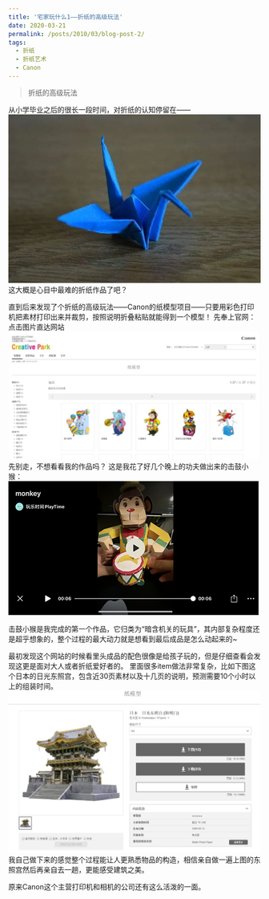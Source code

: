 ```yaml
---
title: '宅家玩什么1——折纸的高级玩法'
date: 2020-03-21
permalink: /posts/2010/03/blog-post-2/
tags:
  - 折纸
  - 折纸艺术
  - Canon
---
```

>折纸的高级玩法

从小学毕业之后的很长一段时间，对折纸的认知停留在——
![Watch the Pic](/images/20200321/640.jpeg)
这大概是心目中最难的折纸作品了吧？

直到后来发现了个折纸的高级玩法——Canon的纸模型项目——只要用彩色打印机把素材打印出来并裁剪，按照说明折叠粘贴就能得到一个模型！
先奉上官网：
点击图片直达网站
[![Watch the Pic](/images/20200321/640-2.jpeg)](https://creativepark.canon/sc/categories/CAT-ST01-0082/index.html)
先别走，不想看看我的作品吗？
这是我花了好几个晚上的功夫做出来的击鼓小猴：
[![Watch the Pic](/images/20200321/IMG_2424.png)](http://mpvideo.qpic.cn/0bf2jmaacaaabiab4vtwqnpfas6daffqaaia.f10002.mp4?dis_k=cd8e404ab3d2469a17313820c6d7b276&dis_t=1594727948)

击鼓小猴是我完成的第一个作品，它归类为“暗含机关的玩具”，其内部复杂程度还是超乎想象的，整个过程的最大动力就是想看到最后成品是怎么动起来的~

最初发现这个网站的时候看里头成品的配色很像是给孩子玩的，但是仔细查看会发现这更是面对大人或者折纸爱好者的。
里面很多item做法非常复杂，比如下图这个日本的日光东照宫，包含近30页素材以及十几页的说明，预测需要10个小时以上的组装时间。
![Watch the Pic](/images/20200321/640-3.jpeg)
我自己做下来的感觉整个过程能让人更熟悉物品的构造，相信亲自做一遍上图的东照宫然后再亲自去一趟，更能感受建筑之美。

原来Canon这个主营打印机和相机的公司还有这么活泼的一面。


